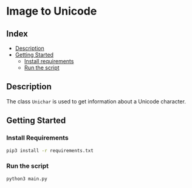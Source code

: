 # Image to Unicode

## Index
* [Description](#description)
* [Getting Started](#getting-started)
  * [Install requirements](#install-requirements)
  * [Run the script](#run-the-script)




## Description

The class `Unichar` is used to get information about a Unicode character.




## Getting Started

### Install Requirements

```bash
pip3 install -r requirements.txt
```


### Run the script

```bash
python3 main.py
```
